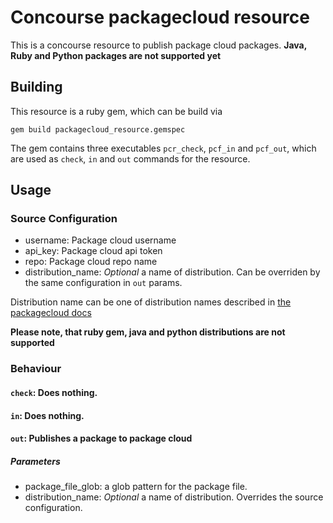 # Concourse packagecloud resource

This is a concourse resource to publish package cloud packages.
**Java, Ruby and Python packages are not supported yet**

## Building

This resource is a ruby gem, which can be build via

```
gem build packagecloud_resource.gemspec
```

The gem contains three executables `pcr_check`, `pcf_in` and `pcf_out`,
which are used as `check`, `in` and `out` commands for the resource.

## Usage

### Source Configuration

- username: Package cloud username
- api_key: Package cloud api token
- repo: Package cloud repo name
- distribution_name: *Optional* a name of distribution. Can be overriden by the same configuration in `out` params.

Distribution name can be one of distribution names described in [the packagecloud docs](https://packagecloud.io/docs#anchor-elementaryos)

**Please note, that ruby gem, java and python distributions are not supported**

### Behaviour

#### `check`: Does nothing.

#### `in`: Does nothing.

#### `out`: Publishes a package to package cloud


##### Parameters

- package_file_glob: a glob pattern for the package file.
- distribution_name: *Optional* a name of distribution. Overrides the source configuration.





